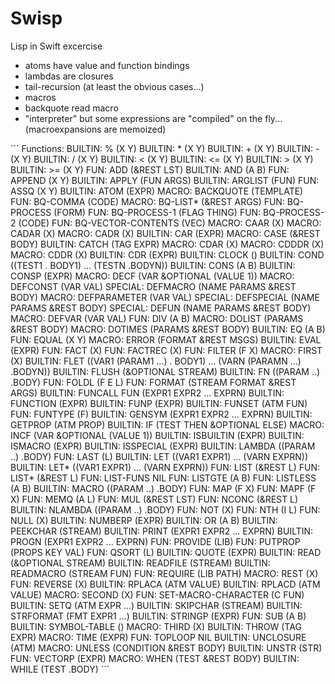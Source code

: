 # Swisp
Lisp in Swift excercise

* atoms have value and function bindings
* lambdas are closures
* tail-recursion (at least the obvious cases...)
* macros
* backquote read macro
* "interpreter" but some expressions are "compiled" on the fly... (macroexpansions are memoized)

´´´
Functions:
BUILTIN: % (X Y)
BUILTIN: * (X Y)
BUILTIN: + (X Y)
BUILTIN: - (X Y)
BUILTIN: / (X Y)
BUILTIN: < (X Y)
BUILTIN: <= (X Y)
BUILTIN: > (X Y)
BUILTIN: >= (X Y)
FUN: ADD (&REST LST)
BUILTIN: AND (A B)
FUN: APPEND (X Y)
BUILTIN: APPLY (FUN ARGS)
BUILTIN: ARGLIST (FUN)
FUN: ASSQ (X Y)
BUILTIN: ATOM (EXPR)
MACRO: BACKQUOTE (TEMPLATE)
FUN: BQ-COMMA (CODE)
MACRO: BQ-LIST* (&REST ARGS)
FUN: BQ-PROCESS (FORM)
FUN: BQ-PROCESS-1 (FLAG THING)
FUN: BQ-PROCESS-2 (CODE)
FUN: BQ-VECTOR-CONTENTS (VEC)
MACRO: CAAR (X)
MACRO: CADAR (X)
MACRO: CADR (X)
BUILTIN: CAR (EXPR)
MACRO: CASE (&REST BODY)
BUILTIN: CATCH (TAG EXPR)
MACRO: CDAR (X)
MACRO: CDDDR (X)
MACRO: CDDR (X)
BUILTIN: CDR (EXPR)
BUILTIN: CLOCK ()
BUILTIN: COND ((TEST1 . BODY1) ... (TESTN .BODYN))
BUILTIN: CONS (A B)
BUILTIN: CONSP (EXPR)
MACRO: DECF (VAR &OPTIONAL (VALUE 1))
MACRO: DEFCONST (VAR VAL)
SPECIAL: DEFMACRO (NAME PARAMS &REST BODY)
MACRO: DEFPARAMETER (VAR VAL)
SPECIAL: DEFSPECIAL (NAME PARAMS &REST BODY)
SPECIAL: DEFUN (NAME PARAMS &REST BODY)
MACRO: DEFVAR (VAR VAL)
FUN: DIV (A B)
MACRO: DOLIST (PARAMS &REST BODY)
MACRO: DOTIMES (PARAMS &REST BODY)
BUILTIN: EQ (A B)
FUN: EQUAL (X Y)
MACRO: ERROR (FORMAT &REST MSGS)
BUILTIN: EVAL (EXPR)
FUN: FACT (X)
FUN: FACTREC (X)
FUN: FILTER (F X)
MACRO: FIRST (X)
BUILTIN: FLET ((VAR1 (PARAM1 ...) . BODY1) ... (VARN (PARAMN ...) .BODYN))
BUILTIN: FLUSH (&OPTIONAL STREAM)
BUILTIN: FN ((PARAM ..) .BODY)
FUN: FOLDL (F E L)
FUN: FORMAT (STREAM FORMAT &REST ARGS)
BUILTIN: FUNCALL FUN (EXPR1 EXPR2 ... EXPRN)
BUILTIN: FUNCTION (EXPR)
BUILTIN: FUNP (EXPR)
BUILTIN: FUNSET (ATM FUN)
FUN: FUNTYPE (F)
BUILTIN: GENSYM (EXPR1 EXPR2 ... EXPRN)
BUILTIN: GETPROP (ATM PROP)
BUILTIN: IF (TEST THEN &OPTIONAL ELSE)
MACRO: INCF (VAR &OPTIONAL (VALUE 1))
BUILTIN: ISBUILTIN (EXPR)
BUILTIN: ISMACRO (EXPR)
BUILTIN: ISSPECIAL (EXPR)
BUILTIN: LAMBDA ((PARAM ..) .BODY)
FUN: LAST (L)
BUILTIN: LET ((VAR1 EXPR1) ... (VARN EXPRN))
BUILTIN: LET* ((VAR1 EXPR1) ... (VARN EXPRN))
FUN: LIST (&REST L)
FUN: LIST* (&REST L)
FUN: LIST-FUNS NIL
FUN: LISTGTE (A B)
FUN: LISTLESS (A B)
BUILTIN: MACRO ((PARAM ..) .BODY)
FUN: MAP (F X)
FUN: MAPF (F X)
FUN: MEMQ (A L)
FUN: MUL (&REST LST)
FUN: NCONC (&REST L)
BUILTIN: NLAMBDA ((PARAM ..) .BODY)
FUN: NOT (X)
FUN: NTH (I L)
FUN: NULL (X)
BUILTIN: NUMBERP (EXPR)
BUILTIN: OR (A B)
BUILTIN: PEEKCHAR (STREAM)
BUILTIN: PRINT (EXPR1 EXPR2 ... EXPRN)
BUILTIN: PROGN (EXPR1 EXPR2 ... EXPRN)
FUN: PROVIDE (LIB)
FUN: PUTPROP (PROPS KEY VAL)
FUN: QSORT (L)
BUILTIN: QUOTE (EXPR)
BUILTIN: READ (&OPTIONAL STREAM)
BUILTIN: READFILE (STREAM)
BUILTIN: READMACRO (STREAM FUN)
FUN: REQUIRE (LIB PATH)
MACRO: REST (X)
FUN: REVERSE (X)
BUILTIN: RPLACA (ATM VALUE)
BUILTIN: RPLACD (ATM VALUE)
MACRO: SECOND (X)
FUN: SET-MACRO-CHARACTER (C FUN)
BUILTIN: SETQ (ATM EXPR ...)
BUILTIN: SKIPCHAR (STREAM)
BUILTIN: STRFORMAT (FMT EXPR1 ...)
BUILTIN: STRINGP (EXPR)
FUN: SUB (A B)
BUILTIN: SYMBOL-TABLE ()
MACRO: THIRD (X)
BUILTIN: THROW (TAG EXPR)
MACRO: TIME (EXPR)
FUN: TOPLOOP NIL
BUILTIN: UNCLOSURE (ATM)
MACRO: UNLESS (CONDITION &REST BODY)
BUILTIN: UNSTR (STR)
FUN: VECTORP (EXPR)
MACRO: WHEN (TEST &REST BODY)
BUILTIN: WHILE (TEST .BODY)
´´´
